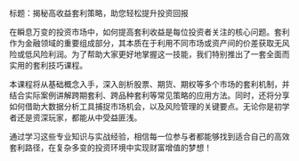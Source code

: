 标题：揭秘高收益套利策略，助您轻松提升投资回报

在瞬息万变的投资市场中，如何提高套利收益是每位投资者关注的核心问题。套利作为金融领域的重要组成部分，其本质在于利用不同市场或资产间的价差获取无风险或低风险利润。为了帮助大家更好地掌握这一技能，我们特别推出了一套全面而实用的套利技巧课程。

本课程将从基础概念入手，深入剖析股票、期货、期权等多个市场的套利机制，并结合实际案例讲解跨期套利、跨品种套利等常见策略的应用方法。同时，还将分享如何借助大数据分析工具捕捉市场机会，以及风险管理的关键要点。无论你是初学者还是资深玩家，都能从中受益匪浅。

通过学习这些专业知识与实战经验，相信每一位参与者都能够找到适合自己的高效套利路径，在复杂多变的投资环境中实现财富增值的梦想！